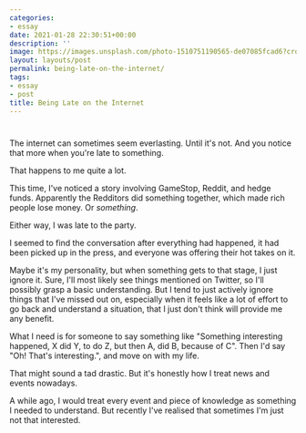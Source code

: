```yaml
---
categories:
- essay
date: 2021-01-28 22:30:51+00:00
description: ''
image: https://images.unsplash.com/photo-1510751190565-de07085fcad6?crop=entropy&cs=tinysrgb&fit=max&fm=jpg&ixid=MXwxMTc3M3wwfDF8c2VhcmNofDR8fGxhdGV8ZW58MHx8fA&ixlib=rb-1.2.1&q=80&w=2000
layout: layouts/post
permalink: being-late-on-the-internet/
tags:
- essay
- post
title: Being Late on the Internet
---
```


<h1></h1>

<p>The internet can sometimes seem everlasting. Until it's not. And you notice that more when you're late to something.</p>

<p>That happens to me quite a lot.</p>

<p>This time, I've noticed a story involving GameStop, Reddit, and hedge funds. Apparently the Redditors did something together, which made rich people lose money. Or <em>something</em>.</p>

<p>Either way, I was late to the party.</p>

<p>I seemed to find the conversation after everything had happened, it had been picked up in the press, and everyone was offering their hot takes on it.</p>

<p>Maybe it's my personality, but when something gets to that stage, I just ignore it. Sure, I'll most likely see things mentioned on Twitter, so I'll possibly grasp a basic understanding. But I tend to just actively ignore things that I've missed out on, especially when it feels like a lot of effort to go back and understand a situation, that I just don't think will provide me any benefit.</p>

<p>What I need is for someone to say something like &quot;Something interesting happened, X did Y, to do Z, but then A, did B, because of C&quot;. Then I'd say &quot;Oh! That's interesting.&quot;, and move on with my life.</p>

<p>That might sound a tad drastic. But it's honestly how I treat news and events nowadays. </p>

<p>A while ago, I would treat every event and piece of knowledge as something I needed to understand. But recently I've realised that sometimes I'm just not that interested.</p>